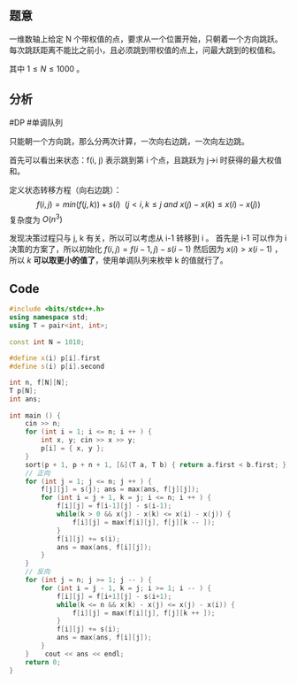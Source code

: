 ## 题意
一维数轴上给定 N 个带权值的点，要求从一个位置开始，只朝着一个方向跳跃。
每次跳跃距离不能比之前小，且必须跳到带权值的点上，问最大跳到的权值和。

其中 $1 \le N \le 1000$ 。

## 分析
#DP #单调队列

只能朝一个方向跳，那么分两次计算，一次向右边跳，一次向左边跳。

首先可以看出来状态：f(i, j) 表示跳到第 i 个点，且跳跃为 j->i 时获得的最大权值和。

定义状态转移方程（向右边跳）：
$$
f(i, j) = min(f(j, k)) + s(i) \ \
(j < i, k \le j \ and \ x(j) - x(k) \le x(i) - x(j))
$$
复杂度为 $O(n^3)$

发现决策过程只与 j, k 有关，所以可以考虑从 i-1 转移到 i 。
首先是 i-1 可以作为 i 决策的方案了，所以初始化 $f(i,j) = f(i-1,j)-s(i-1)$
然后因为 $x(i) \gt x(i-1)$ ，所以 $k$ **可以取更小的值了**，使用单调队列来枚举 k 的值就行了。

## Code
```c++
#include <bits/stdc++.h>  
using namespace std;  
using T = pair<int, int>;  
  
const int N = 1010;  
  
#define x(i) p[i].first  
#define s(i) p[i].second  

int n, f[N][N];  
T p[N];  
int ans;  
  
int main () {  
    cin >> n;  
    for (int i = 1; i <= n; i ++ ) {  
        int x, y; cin >> x >> y;  
        p[i] = { x, y };  
    }  
    sort(p + 1, p + n + 1, [&](T a, T b) { return a.first < b.first; });  
    // 正向  
    for (int j = 1; j <= n; j ++ ) {  
        f[j][j] = s(j); ans = max(ans, f[j][j]);  
        for (int i = j + 1, k = j; i <= n; i ++ ) {  
            f[i][j] = f[i-1][j] - s(i-1);  
            while(k > 0 && x(j) - x(k) <= x(i) - x(j)) {  
                f[i][j] = max(f[i][j], f[j][k -- ]);  
            }  
            f[i][j] += s(i);  
            ans = max(ans, f[i][j]);  
        }  
    }    
    // 反向  
    for (int j = n; j >= 1; j -- ) {
        for (int i = j - 1, k = j; i >= 1; i -- ) {  
            f[i][j] = f[i+1][j] - s(i+1);  
            while(k <= n && x(k) - x(j) <= x(j) - x(i)) {  
                f[i][j] = max(f[i][j], f[j][k ++ ]);  
            }  
            f[i][j] += s(i);  
            ans = max(ans, f[i][j]);  
        }  
    }    cout << ans << endl;  
    return 0;  
}
```